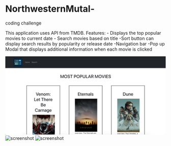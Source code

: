 # NorthwesternMutal-

coding challenge

This application uses API from TMDB.
Features: - Displays the top popular movies to current date - Search movies based on title
-Sort button can display search results by popularity or release date
-Navigation bar
-Pop up Modal that displays additional information when each movie is clicked

![homepage](client/homepage.jpg)
![screenshot](searchpage.png)
![screenshot](searchresults.png)
